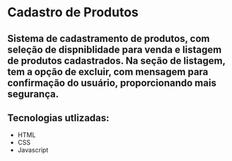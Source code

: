 # Cadastro de Produtos
## Sistema de cadastramento de produtos, com seleção de dispniblidade para venda e listagem de produtos cadastrados. Na seção de listagem, tem a opção de excluir, com mensagem para confirmação do usuário, proporcionando mais segurança.

## Tecnologias utlizadas:
- HTML
- CSS
- Javascript
